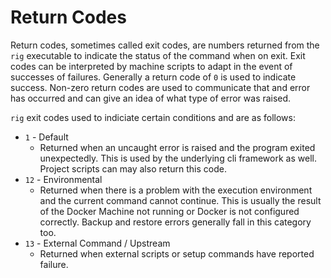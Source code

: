 # Return Codes

Return codes, sometimes called exit codes, are numbers returned from the `rig` executable 
to indicate the status of the command when on exit.  Exit codes can be interpreted by 
machine scripts to adapt in the event of successes of failures. Generally a return code 
of `0` is used to indicate success.  Non-zero return codes are used to communicate that
and error has occurred and can give an idea of what type of error was raised.

`rig` exit codes used to indiciate certain conditions and are as follows:

* `1` - Default
  * Returned when an uncaught error is raised and the program exited unexpectedly. This is
  used by the underlying cli framework as well. Project scripts can may also return this code.
* `12` - Environmental 
  * Returned when there is a problem with the execution environment and 
  the current command cannot continue. This is usually the result of the
  Docker Machine not running or Docker is not configured correctly. Backup
  and restore errors generally fall in this category too.
* `13` - External Command / Upstream 
  * Returned when external scripts or setup commands have reported failure.
